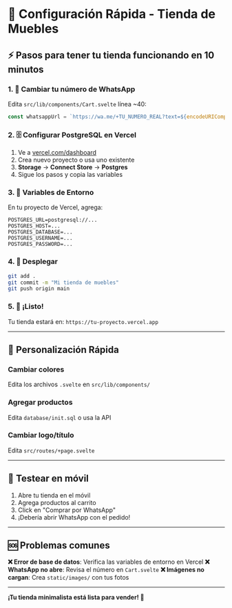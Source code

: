 # 🚀 Configuración Rápida - Tienda de Muebles

## ⚡ Pasos para tener tu tienda funcionando en 10 minutos

### 1. 📱 Cambiar tu número de WhatsApp
Edita `src/lib/components/Cart.svelte` línea ~40:
```typescript
const whatsappUrl = `https://wa.me/+TU_NUMERO_REAL?text=${encodeURIComponent(message)}`;
```

### 2. 🗄️ Configurar PostgreSQL en Vercel
1. Ve a [vercel.com/dashboard](https://vercel.com/dashboard)
2. Crea nuevo proyecto o usa uno existente
3. **Storage** → **Connect Store** → **Postgres**
4. Sigue los pasos y copia las variables

### 3. 🔑 Variables de Entorno
En tu proyecto de Vercel, agrega:
```
POSTGRES_URL=postgresql://...
POSTGRES_HOST=...
POSTGRES_DATABASE=...
POSTGRES_USERNAME=...
POSTGRES_PASSWORD=...
```

### 4. 🚀 Desplegar
```bash
git add .
git commit -m "Mi tienda de muebles"
git push origin main
```

### 5. 🎯 ¡Listo!
Tu tienda estará en: `https://tu-proyecto.vercel.app`

---

## 🎨 Personalización Rápida

### Cambiar colores
Edita los archivos `.svelte` en `src/lib/components/`

### Agregar productos
Edita `database/init.sql` o usa la API

### Cambiar logo/título
Edita `src/routes/+page.svelte`

---

## 📱 Testear en móvil
1. Abre tu tienda en el móvil
2. Agrega productos al carrito
3. Click en "Comprar por WhatsApp"
4. ¡Debería abrir WhatsApp con el pedido!

---

## 🆘 Problemas comunes

**❌ Error de base de datos**: Verifica las variables de entorno en Vercel
**❌ WhatsApp no abre**: Revisa el número en `Cart.svelte`
**❌ Imágenes no cargan**: Crea `static/images/` con tus fotos

---

**¡Tu tienda minimalista está lista para vender! 🎉** 